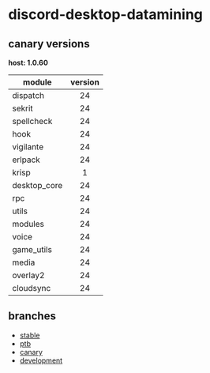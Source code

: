 # discord-desktop-datamining

## canary versions

**host: 1.0.60**

| module | version |
| ------ | :-----: |
| dispatch | 24 |
| sekrit | 24 |
| spellcheck | 24 |
| hook | 24 |
| vigilante | 24 |
| erlpack | 24 |
| krisp | 1 |
| desktop_core | 24 |
| rpc | 24 |
| utils | 24 |
| modules | 24 |
| voice | 24 |
| game_utils | 24 |
| media | 24 |
| overlay2 | 24 |
| cloudsync | 24 |

## branches

- [stable](https://github.com/OpenAsar/discord-desktop-datamining/tree/stable)
- [ptb](https://github.com/OpenAsar/discord-desktop-datamining/tree/ptb)
- [canary](https://github.com/OpenAsar/discord-desktop-datamining/tree/canary)
- [development](https://github.com/OpenAsar/discord-desktop-datamining/tree/development)